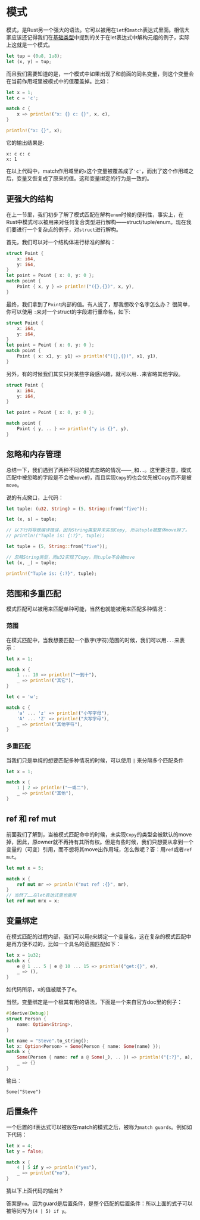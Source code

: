 # 模式
模式，是Rust另一个强大的语法。它可以被用在`let`和`match`表达式里面。相信大家应该还记得我们在[基础类型](../07-type/07-01-types.md)中提到的关于在let表达式中解构元组的例子，实际上这就是一个模式。
```rust
let tup = (0u8, 1u8);
let (x, y) = tup;
```
而且我们需要知道的是，一个模式中如果出现了和前面的同名变量，则这个变量会在当前作用域里被模式中的值覆盖掉。比如：

```rust
let x = 1;
let c = 'c';

match c {
    x => println!("x: {} c: {}", x, c),
}

println!("x: {}", x);
```

它的输出结果是:

```
x: c c: c
x: 1
```

在以上代码中，match作用域里的`x`这个变量被覆盖成了`'c'`，而出了这个作用域之后，变量又恢复成了原来的值。这和变量绑定的行为是一致的。

## 更强大的结构

在上一节里，我们初步了解了模式匹配在解构`enum`时候的便利性，事实上，在Rust中模式可以被用来对任何复合类型进行解构——struct/tuple/enum。现在我们要进行一个复杂点的例子，对`struct`进行解构。

首先，我们可以对一个结构体进行标准的解构：

```rust
struct Point {
    x: i64,
    y: i64,
}
let point = Point { x: 0, y: 0 };
match point {
    Point { x, y } => println!("({},{})", x, y),
}
```

最终，我们拿到了`Point`内部的值。有人说了，那我想改个名字怎么办？
很简单，你可以使用 `:`来对一个struct的字段进行重命名，如下:

```rust
struct Point {
    x: i64,
    y: i64,
}
let point = Point { x: 0, y: 0 };
match point {
    Point { x: x1, y: y1} => println!("({},{})", x1, y1),
}
```

另外，有的时候我们其实只对某些字段感兴趣，就可以用`..`来省略其他字段。
```rust
struct Point {
    x: i64,
    y: i64,
}

let point = Point { x: 0, y: 0 };

match point {
    Point { y, .. } => println!("y is {}", y),
}
```

## 忽略和内存管理

总结一下，我们遇到了两种不同的模式忽略的情况——`_`和`..`。这里要注意，模式匹配中被忽略的字段是不会被`move`的，而且实现`Copy`的也会优先被Copy而不是被`move`。

说的有点拗口，上代码：

```rust
let tuple: (u32, String) = (5, String::from("five"));

let (x, s) = tuple;

// 以下行将导致编译错误，因为String类型并未实现Copy, 所以tuple被整体move掉了。
// println!("Tuple is: {:?}", tuple);

let tuple = (5, String::from("five"));

// 忽略String类型，而u32实现了Copy，则tuple不会被move
let (x, _) = tuple;

println!("Tuple is: {:?}", tuple);
```

## 范围和多重匹配

模式匹配可以被用来匹配单种可能，当然也就能被用来匹配多种情况：

### 范围

在模式匹配中，当我想要匹配一个数字(字符)范围的时候，我们可以用`...`来表示：

```rust
let x = 1;

match x {
    1 ... 10 => println!("一到十"),
    _ => println!("其它"),
}

let c = 'w';

match c {
    'a' ... 'z' => println!("小写字母"),
    'A' ... 'Z' => println!("大写字母"),
    _ => println!("其他字符"),
}
```

### 多重匹配

当我们只是单纯的想要匹配多种情况的时候，可以使用 `|` 来分隔多个匹配条件

```rust
let x = 1;

match x {
    1 | 2 => println!("一或二"),
    _ => println!("其他"),
}
```

## ref 和 ref mut

前面我们了解到，当被模式匹配命中的时候，未实现`Copy`的类型会被默认的move掉，因此，原owner就不再持有其所有权。但是有些时候，我们只想要从拿到一个变量的（可变）引用，而不想将其move出作用域，怎么做呢？答：用`ref`或者`ref mut`。

```rust
let mut x = 5;

match x {
    ref mut mr => println!("mut ref :{}", mr),
}
// 当然了……在let表达式里也能用
let ref mut mrx = x;
```


## 变量绑定

在模式匹配的过程内部，我们可以用`@`来绑定一个变量名，这在复杂的模式匹配中是再方便不过的，比如一个具名的范围匹配如下：

```rust
let x = 1u32;
match x {
    e @ 1 ... 5 | e @ 10 ... 15 => println!("get:{}", e),
    _ => (),
}
```

如代码所示，x的值被赋予了e。

当然，变量绑定是一个极其有用的语法，下面是一个来自官方doc里的例子：

```rust
#[derive(Debug)]
struct Person {
    name: Option<String>,
}

let name = "Steve".to_string();
let x: Option<Person> = Some(Person { name: Some(name) });
match x {
    Some(Person { name: ref a @ Some(_), .. }) => println!("{:?}", a),
    _ => {}
}
```
输出：

```
Some("Steve")
```

## 后置条件

一个后置的if表达式可以被放在match的模式之后，被称为`match guards`。例如如下代码：

```rust
let x = 4;
let y = false;

match x {
    4 | 5 if y => println!("yes"),
    _ => println!("no"),
}
```
猜以下上面代码的输出？

答案是`no`。因为guard是后置条件，是整个匹配的后置条件：所以上面的式子可以被等同写为`(4 | 5) if y`。
